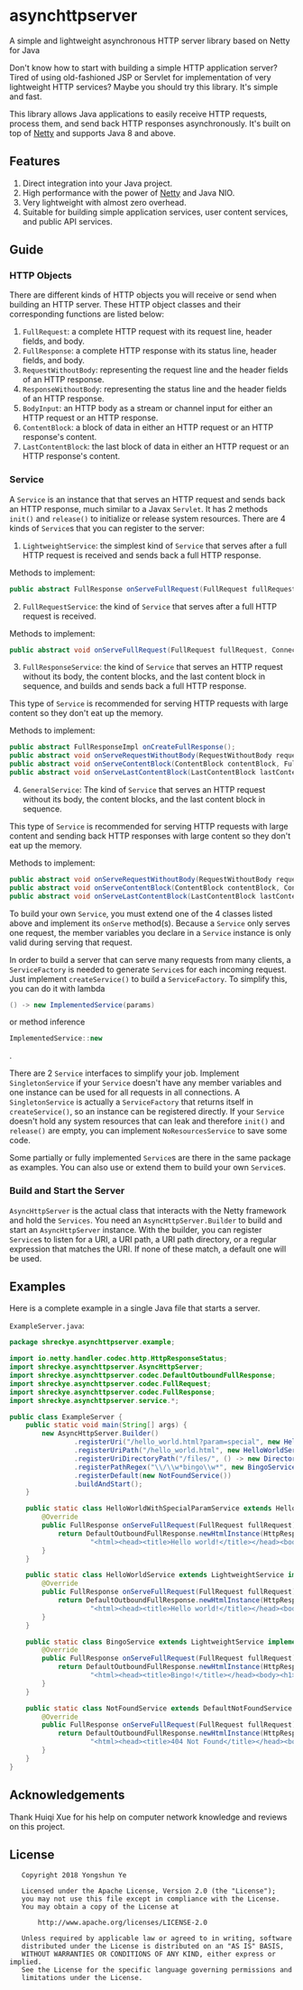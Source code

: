 # asynchttpserver
A simple and lightweight asynchronous HTTP server library based on Netty for Java


Don't know how to start with building a simple HTTP application server? Tired of using old-fashioned JSP or Servlet for implementation of very lightweight HTTP services? Maybe you should try this library. It's simple and fast.

This library allows Java applications to easily receive HTTP requests, process them, and send back HTTP responses asynchronously. It's built on top of [Netty](https://netty.io/) and supports Java 8 and above.
## Features
1. Direct integration into your Java project.
1. High performance with the power of [Netty](https://netty.io/) and Java NIO.
2. Very lightweight with almost zero overhead.
3. Suitable for building simple application services, user content services, and public API services.
## Guide
### HTTP Objects
There are different kinds of HTTP objects you will receive or send when building an HTTP server. These HTTP object classes and their corresponding functions are listed below:
1. `FullRequest`: a complete HTTP request with its request line, header fields, and body.
2. `FullResponse`: a complete HTTP response with its status line, header fields, and body.
3. `RequestWithoutBody`: representing the request line and the header fields of an HTTP response.
4. `ResponseWithoutBody`: representing the status line and the header fields of an HTTP response.
5. `BodyInput`: an HTTP body as a stream or channel input for either an HTTP request or an HTTP response.
6. `ContentBlock`: a block of data in either an HTTP request or an HTTP response's content.
7. `LastContentBlock`: the last block of data in either an HTTP request or an HTTP response's content.
### Service
A `Service` is an instance that that serves an HTTP request and sends back an HTTP response, much similar to a Javax `Servlet`. It has 2 methods `init()` and `release()` to initialize or release system resources. There are 4 kinds of `Service`s that you can register to the server:
1. `LightweightService`: the simplest kind of `Service` that serves after a full HTTP request is received and sends back a full HTTP response.

Methods to implement:
```java
public abstract FullResponse onServeFullRequest(FullRequest fullRequest) throws Exception;
```
2. `FullRequestService`: the kind of `Service` that serves after a full HTTP request is received.

Methods to implement:
```java
public abstract void onServeFullRequest(FullRequest fullRequest, ConnectionContext connectionContext) throws Exception;
```
3. `FullResponseService`: the kind of `Service` that serves an HTTP request without its body, the content blocks, and the last content block in sequence, and builds and sends back a full HTTP response.

This type of `Service` is recommended for serving HTTP requests with large content so they don't eat up the memory.

Methods to implement:
```java
public abstract FullResponseImpl onCreateFullResponse();
public abstract void onServeRequestWithoutBody(RequestWithoutBody requestWithoutBody, FullResponseImpl fullResponse) throws Exception;
public abstract void onServeContentBlock(ContentBlock contentBlock, FullResponseImpl fullResponse) throws Exception;
public abstract void onServeLastContentBlock(LastContentBlock lastContentBlock, FullResponseImpl fullResponse) throws Exception;
```
4. `GeneralService`: The kind of `Service` that serves an HTTP request without its body, the content blocks, and the last content block in sequence.

This type of `Service` is recommended for serving HTTP requests with large content and sending back HTTP responses with large content so they don't eat up the memory.

Methods to implement:
```java
public abstract void onServeRequestWithoutBody(RequestWithoutBody requestWithoutBody, ConnectionContext connectionContext) throws Exception;
public abstract void onServeContentBlock(ContentBlock contentBlock, ConnectionContext connectionContext) throws Exception;
public abstract void onServeLastContentBlock(LastContentBlock lastContentBlock, ConnectionContext connectionContext) throws Exception;
```

To build your own `Service`, you must extend one of the 4 classes listed above and implement its `onServe` method(s). Because a `Service` only serves one request, the member variables you declare in a `Service` instance is only valid during serving that request.

In order to build a server that can serve many requests from many clients, a `ServiceFactory` is needed to generate `Service`s for each incoming request. Just implement `createService()` to build a `ServiceFactory`. To simplify this, you can do it with lambda
```java
() -> new ImplementedService(params)
```
or method inference
```java
ImplementedService::new
```
.

There are 2 `Service` interfaces to simplify your job. Implement `SingletonService` if your `Service` doesn't have any member variables and one instance can be used for all requests in all connections. A `SingletonService` is actually a `ServiceFactory` that returns itself in `createService()`, so an instance can be registered directly. If your `Service` doesn't hold any system resources that can leak and therefore `init()` and `release()` are empty, you can implement `NoResourcesService` to save some code.

Some partially or fully implemented `Service`s are there in the same package as examples. You can also use or extend them to build your own `Service`s.
### Build and Start the Server
`AsyncHttpServer` is the actual class that interacts with the Netty framework and hold the `Services`. You need an `AsyncHttpServer.Builder` to build and start an `AsyncHttpServer` instance. With the builder, you can register `Service`s to listen for a URI, a URI path, a URI path directory, or a regular expression that matches the URI. If none of these match, a default one will be used.
## Examples
Here is a complete example in a single Java file that starts a server.

`ExampleServer.java`:
```java
package shreckye.asynchttpserver.example;

import io.netty.handler.codec.http.HttpResponseStatus;
import shreckye.asynchttpserver.AsyncHttpServer;
import shreckye.asynchttpserver.codec.DefaultOutboundFullResponse;
import shreckye.asynchttpserver.codec.FullRequest;
import shreckye.asynchttpserver.codec.FullResponse;
import shreckye.asynchttpserver.service.*;

public class ExampleServer {
    public static void main(String[] args) {
        new AsyncHttpServer.Builder()
                .registerUri("/hello_world.html?param=special", new HelloWorldWithSpecialParamService())
                .registerUriPath("/hello_world.html", new HelloWorldService())
                .registerUriDirectoryPath("/files/", () -> new DirectoryPathFileService("/files/", "C:\\home\\username\\files\\"))
                .registerPathRegex("\\/\\w*bingo\\w*", new BingoService())
                .registerDefault(new NotFoundService())
                .buildAndStart();
    }

    public static class HelloWorldWithSpecialParamService extends HelloWorldService {
        @Override
        public FullResponse onServeFullRequest(FullRequest fullRequest) throws Exception {
            return DefaultOutboundFullResponse.newHtmlInstance(HttpResponseStatus.OK,
                    "<html><head><title>Hello world!</title></head><body><h1>Hello world with a special param!</h1></body></html>");
        }
    }

    public static class HelloWorldService extends LightweightService implements NoResourcesService, SingletonService {
        @Override
        public FullResponse onServeFullRequest(FullRequest fullRequest) throws Exception {
            return DefaultOutboundFullResponse.newHtmlInstance(HttpResponseStatus.OK,
                    "<html><head><title>Hello world!</title></head><body><h1>Hello world!</h1></body></html>");
        }
    }

    public static class BingoService extends LightweightService implements NoResourcesService, SingletonService {
        @Override
        public FullResponse onServeFullRequest(FullRequest fullRequest) throws Exception {
            return DefaultOutboundFullResponse.newHtmlInstance(HttpResponseStatus.OK,
                    "<html><head><title>Bingo!</title></head><body><h1>Bingo! You just found an easter egg.</h1></body></html>");
        }
    }

    public static class NotFoundService extends DefaultNotFoundService {
        @Override
        public FullResponse onServeFullRequest(FullRequest fullRequest) throws Exception {
            return DefaultOutboundFullResponse.newHtmlInstance(HttpResponseStatus.NOT_FOUND,
                    "<html><head><title>404 Not Found</title></head><body><h1>The URI you requested \"" + fullRequest.uri() + "\" is not found.</h1></body></html>");
        }
    }
}

```

## Acknowledgements
Thank Huiqi Xue for his help on computer network knowledge and reviews on this project.
## License
```
   Copyright 2018 Yongshun Ye

   Licensed under the Apache License, Version 2.0 (the "License");
   you may not use this file except in compliance with the License.
   You may obtain a copy of the License at

       http://www.apache.org/licenses/LICENSE-2.0

   Unless required by applicable law or agreed to in writing, software
   distributed under the License is distributed on an "AS IS" BASIS,
   WITHOUT WARRANTIES OR CONDITIONS OF ANY KIND, either express or implied.
   See the License for the specific language governing permissions and
   limitations under the License.
   ```
